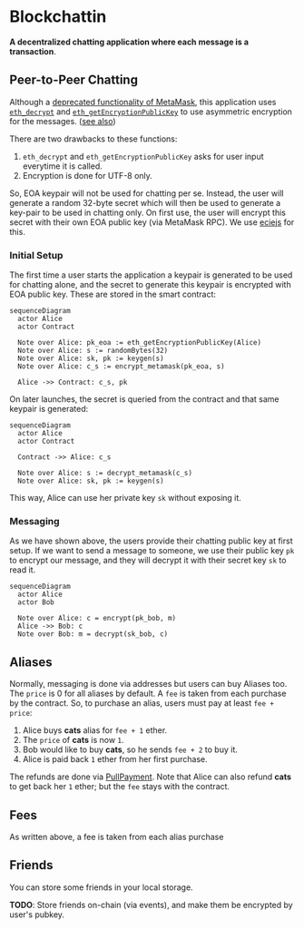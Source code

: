 # Blockchattin

**A decentralized chatting application where each message is a transaction**.

## Peer-to-Peer Chatting

Although a [deprecated functionality of MetaMask](https://medium.com/metamask/metamask-api-method-deprecation-2b0564a84686), this application uses [`eth_decrypt`](https://docs.metamask.io/guide/rpc-api.html#eth-decrypt-deprecated) and [`eth_getEncryptionPublicKey`](https://docs.metamask.io/guide/rpc-api.html#eth-getencryptionpublickey-deprecated) to use asymmetric encryption for the messages. ([see also](https://betterprogramming.pub/exchanging-encrypted-data-on-blockchain-using-metamask-a2e65a9a896c))

There are two drawbacks to these functions:

1. `eth_decrypt` and `eth_getEncryptionPublicKey` asks for user input everytime it is called.
2. Encryption is done for UTF-8 only.

So, EOA keypair will not be used for chatting per se. Instead, the user will generate a random 32-byte secret which will then be used to generate a key-pair to be used in chatting only. On first use, the user will encrypt this secret with their own EOA public key (via MetaMask RPC). We use [eciejs](https://ecies.org/js/) for this.

### Initial Setup

The first time a user starts the application a keypair is generated to be used for chatting alone, and the secret to generate this keypair is encrypted with EOA public key. These are stored in the smart contract:

```mermaid
sequenceDiagram
  actor Alice
  actor Contract

  Note over Alice: pk_eoa := eth_getEncryptionPublicKey(Alice)
  Note over Alice: s := randomBytes(32)
  Note over Alice: sk, pk := keygen(s)
  Note over Alice: c_s := encrypt_metamask(pk_eoa, s)

  Alice ->> Contract: c_s, pk
```

On later launches, the secret is queried from the contract and that same keypair is generated:

```mermaid
sequenceDiagram
  actor Alice
  actor Contract

  Contract ->> Alice: c_s

  Note over Alice: s := decrypt_metamask(c_s)
  Note over Alice: sk, pk := keygen(s)
```

This way, Alice can use her private key `sk` without exposing it.

### Messaging

As we have shown above, the users provide their chatting public key at first setup. If we want to send a message to someone, we use their public key `pk` to encrypt our message, and they will decrypt it with their secret key `sk` to read it.

```mermaid
sequenceDiagram
  actor Alice
  actor Bob

  Note over Alice: c = encrypt(pk_bob, m)
  Alice ->> Bob: c
  Note over Bob: m = decrypt(sk_bob, c)
```

## Aliases

Normally, messaging is done via addresses but users can buy Aliases too. The `price` is 0 for all aliases by default. A `fee` is taken from each purchase by the contract. So, to purchase an alias, users must pay at least `fee + price`:

1. Alice buys **cats** alias for `fee + 1` ether.
2. The `price` of **cats** is now `1`.
3. Bob would like to buy **cats**, so he sends `fee + 2` to buy it.
4. Alice is paid back `1` ether from her first purchase.

The refunds are done via [PullPayment](https://docs.openzeppelin.com/contracts/2.x/api/payment#PullPayment). Note that Alice can also refund **cats** to get back her `1` ether; but the `fee` stays with the contract.

## Fees

As written above, a fee is taken from each alias purchase

## Friends

You can store some friends in your local storage.

**TODO**: Store friends on-chain (via events), and make them be encrypted by user's pubkey.
